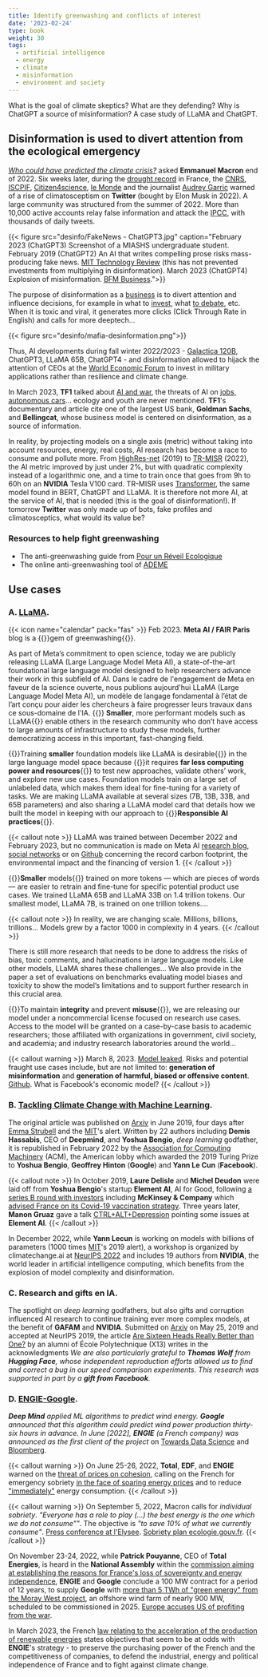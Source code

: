 ```yaml
---
title: Identify greenwashing and conflicts of interest
date: '2023-02-24'
type: book
weight: 30
tags:
  - artificial intelligence
  - energy
  - climate
  - misinformation
  - environment and society
---
```


What is the goal of climate skeptics? What are they defending? Why is ChatGPT a source of misinformation? A case study of LLaMA and ChatGPT.

<!--more-->

## Disinformation is used to divert attention from the ecological emergency

<i>[Who could have predicted the climate crisis?](https://www.youtube.com/watch?v=SsqYCvJvxQY&ab_channel=INAPolitique)</i> asked <b>Emmanuel Macron</b> end of 2022.
Six weeks later, during the [drought record](https://meteofrance.com/actualites-et-dossiers/actualites/climat/secheresse-32-jours-sans-pluie-en-france-record-battu) in France, the [CNRS](https://lejournal.cnrs.fr/articles/climatosceptiques-sur-twitter-enquete-sur-les-mercenaires-de-lintox), [ISCPIF](https://iscpif.fr/climatoscope/?p=72), [Citizen4science](https://citizen4science.org/climatoscope-du-cnrs-les-nouveaux-fronts-du-denialisme-et-du-climato-scepticisme/), [le Monde](https://www.lemonde.fr/planete/article/2023/02/13/la-france-fait-face-a-un-fort-regain-de-climatoscepticisme-sur-twitter_6161691_3244.html) and the journalist [Audrey Garric](https://twitter.com/audreygarric/status/1625416947729944579?cxt=HHwWhsC-1cSG0o4tAAAA) warned of a rise of climatosceptism on <b>Twitter</b> (bought by Elon Musk in 2022). A large community was structured from the summer of 2022. More than 10,000 active accounts relay false information and attack the [IPCC](https://www.ecologie.gouv.fr/publication-du-6e-rapport-synthese-du-giec), with thousands of daily tweets.

{{< figure src="desinfo/FakeNews - ChatGPT3.jpg" caption="February 2023 (ChatGPT3) Screenshot of a MIASHS undergraduate student. February 2019 (ChatGPT2) An AI that writes compelling prose risks mass-producing fake news. [MIT Technology Review](https://www.technologyreview.com/2019/02/14/137426/an-ai-tool-auto-generates-fake-news-bogus-tweets-and-plenty-of-gibberish/ ) (this has not prevented investments from multiplying in disinformation). March 2023 (ChatGPT4) Explosion of misinformation. [BFM Business](https://www.bfmtv.com/tech/intelligence-artificielle/le-patron-de-l-entreprise-a-l-origine-de-chat-gpt-a-un-peu-peur-de-chat-gpt_AV-202303210270.html).">}}

The purpose of disinformation as a [business](https://www.bfmtv.com/tech/intelligence-artificielle/le-patron-de-l-entreprise-a-l-origine-de-chat-gpt-a-un-peu-peur-de-chat-gpt_AV-202303210270.html) is to divert attention and influence decisions, for example in what to [invest](https://www.bpifrance.fr/nos-actualites/rencontres-economiques-daix-en-provence-un-regard-sur-le-monde-demain), what [to debate](https://www.bfmtv.com/tech/intelligence-artificielle/pour-la-premiere-fois-l-assemblee-nationale-va-debattre-d-un-amendement-redige-par-chat-gpt_AV-202303210310.html), etc. When it is toxic and viral, it generates more clicks (Click Through Rate in English) and calls for more deeptech...

{{< figure src="desinfo/mafia-desinformation.png">}}

Thus, AI developments during fall winter 2022/2023 - [Galactica 120B](https://huggingface.co/facebook/galactica-120b), ChatGPT3, LLaMA 65B, ChatGPT4 - and disinformation allowed to hijack the attention of CEOs at the [World Economic Forum](https://www.reuters.com/technology/davos-2023-ceos-buzz-about-chatgpt-style-ai-world-economic-forum-2023-01-17/) to invest in military applications rather than resilience and climate change.

In March 2023, <b>TF1</b> talked about [AI and war](https://www.tf1info.fr/player/debdff38-d5d9-4685-84ef-7959f4cdd39e/), the threats of AI on [jobs, autonomous cars](https://www.tf1info.fr/sciences-et-innovation/interview-destruction-d-emplois-desinformation-faut-il-mettre-en-pause-les-recherches-sur-l-ia-intelligence-artificielle-comme-chatgpt-comme-le-demande-une-tribune-2252595.html)... ecology and youth are never mentioned. <b>TF1</b>'s documentary and article cite one of the largest US bank, <b>Goldman Sachs</b>, and <b>Bellingcat</b>, whose business model is centered on disinformation, as a source of information.

In reality, by projecting models on a single axis (metric) without taking into account resources, energy, real costs, AI research has become a race to consume and pollute more. From [HighRes-net](https://github.com/ServiceNow/HighRes-net) (2019) to [TR-MISR](https://paperswithcode.com/sota/multi-frame-super-resolution-on-proba-v?p=highres-net-recursive-fusion-for-multi-frame) (2022), the AI metric improved by just under 2%, but with quadratic complexity instead of a logarithmic one, and a time to train once that goes from 9h to 60h on an <b>NVIDIA</b> Tesla V100 card. TR-MISR uses [Transformer](https://arxiv.org/abs/1706.03762), the same model found in BERT, ChatGPT and LLaMA. It is therefore not more AI, at the service of AI, that is needed (this is the goal of disinformation!).
If tomorrow <b>Twitter</b> was only made up of bots, fake profiles and climatosceptics, what would its value be?

### Resources to help fight greenwashing
- The anti-greenwashing guide from [Pour un Réveil Ecologique](https://pour-un-reveil-ecologique.org/fr/les-entreprises-nous-repondent/#guide-anti-greenwashing)
- The online anti-greenwashing tool of [ADEME](https://communication-responsable.ademe.fr/antigreenwashing)

## Use cases

### A. [LLaMA](https://ai.facebook.com/blog/large-language-model-llama-meta-ai/).
{{< icon name="calendar" pack="fas" >}} Feb 2023. <b>Meta AI / FAIR Paris</b> blog is a {{<hl>}}gem of greenwashing{{</hl>}}.

As part of Meta’s commitment to open science, today we are publicly releasing LLaMA (Large Language Model Meta AI), a state-of-the-art foundational large language model designed to help researchers advance their work in this subfield of AI. Dans le cadre de l'engagement de Meta en faveur de la science ouverte, nous publions aujourd'hui LLaMA (Large Language Model Meta AI), un modèle de langage fondamental à l’état de l’art conçu pour aider les chercheurs à faire progresser leurs travaux dans ce sous-domaine de l'IA. {{<hl>}} <b>Smaller</b>, more performant models such as LLaMA{{</hl>}} enable others in the research community who don’t have access to large amounts of infrastructure to study these models, further democratizing access in this important, fast-changing field.

{{<hl>}}Training <b>smaller</b> foundation models like LLaMA is desirable{{</hl>}} in the large language model space because {{<hl>}}it requires <b>far less computing power and resources</b>{{</hl>}} to test new approaches, validate others’ work, and explore new use cases. Foundation models train on a large set of unlabeled data, which makes them ideal for fine-tuning for a variety of tasks. We are making LLaMA available at several sizes (7B, 13B, 33B, and 65B parameters) and also sharing a LLaMA model card that details how we built the model in keeping with our approach to {{<hl>}}<b>Responsible AI practices</b>{{</hl>}}.

{{< callout note >}}
LLaMA was trained between December 2022 and February 2023, but no communication is made on Meta AI [research blog](https://ai.facebook.com/blog/large-language-model-llama-meta-ai/), [social networks](https://www.linkedin.com/posts/yann-lecun_github-facebookresearchllama-inference-activity-7034956639526952960-B1-d?trk=public_profile_like_view) or on [Github](https://github.com/facebookresearch/llama/blob/1076b9c51c77ad06e9d7ba8a4c6df775741732bd/MODEL_CARD.md) concerning the record carbon footprint, the environmental impact and the financing of version 1.
{{< /callout >}}

{{<hl>}}<b>Smaller</b> models{{</hl>}} trained on more tokens — which are pieces of words — are easier to retrain and fine-tune for specific potential product use cases. We trained LLaMA 65B and LLaMA 33B on 1.4 trillion tokens. Our smallest model, LLaMA 7B, is trained on one trillion tokens....

{{< callout note >}}
In reality, we are changing scale. Millions, billions, trillions... Models grew by a factor 1000 in complexity in 4 years.
{{< /callout >}}

There is still more research that needs to be done to address the risks of bias, toxic comments, and hallucinations in large language models. Like other models, LLaMA shares these challenges... We also provide in the paper a set of evaluations on benchmarks evaluating model biases and toxicity to show the model’s limitations and to support further research in this crucial area.

{{<hl>}}To maintain <b>integrity</b> and prevent <b>misuse</b>{{</hl>}}, we are releasing our model under a noncommercial license focused on research use cases. Access to the model will be granted on a case-by-case basis to academic researchers; those affiliated with organizations in government, civil society, and academia; and industry research laboratories around the world...

{{< callout warning >}}
March 8, 2023. [Model leaked](https://www.01net.com/actualites/fuite-meta-alternative-chatgpt-meta-partagee-forum.html). Risks and potential fraught use cases include, but are not limited to: <b>generation of misinformation</b> and <b>generation of harmful, biased or offensive content</b>. [Github](https://github.com/facebookresearch/llama/blob/1076b9c51c77ad06e9d7ba8a4c6df775741732bd/MODEL_CARD.md). What is Facebook's economic model?
{{< /callout >}}

### B. [Tackling Climate Change with Machine Learning](https://arxiv.org/abs/1906.05433).

The original article was published on [Arxiv](https://arxiv.org/abs/1906.05433v1) in June 2019, four days after [Emma Strubell](https://arxiv.org/abs/1906.02243) and the [MIT](https://www.technologyreview.com/2019/06/06/239031/training-a-single-ai-model-can-emit-as-much-carbon-as-five-cars-in-their-lifetimes/)'s alert. Written by 22 authors including <b>Demis Hassabis</b>, CEO of <b>Deepmind</b>, and <b>Yoshua Bengio</b>, <i>deep learning</i> godfather, it is republished in February 2022 by the [Association for Computing Machinery](https://dl.acm.org/doi/10.1145/3485128) (ACM), the American lobby which awarded the 2019 Turing Prize to <b>Yoshua Bengio</b>, <b>Geoffrey Hinton</b> (<b>Google</b>) and <b>Yann Le Cun</b> (<b>Facebook</b>).

{{< callout note >}}
In October 2019, <b>Laure Delisle</b> and <b>Michel Deudon</b> were laid off from <b>Yoshua Bengio</b>'s startup <b>Element AI</b>, AI for Good, following [a series B round with investors](https://www.cdpq.com/en/news/pressreleases/element-ai-raises-cad-200m-us-1514m-series-b-round-to-transform-commercial) including <b>McKinsey & Company</b> which [advised France on its Covid-19 vaccination strategy](https://www.francetvinfo.fr/sante/maladie/coronavirus/vaccin/covid-19-on-vous-resume-la-polemique-autour-de-mckinsey-le-cabinet-qui-conseille-le-gouvernement-sur-la-strategie-vaccinale_4291131.html). Three years later, <b>Manon Gruaz</b> gave a talk [CTRL+ALT+Depression](https://www.youtube.com/watch?v=MN3D0uLEERU&ab_channel=GDGFrance) pointing some issues at <b>Element AI</b>.
{{< /callout >}}

In December 2022, while <b>Yann Lecun</b> is working on models with billions of parameters (1000 times [MIT](https://www.technologyreview.com/2019/06/06/239031/training-a-single-ai-model-can-emit-as-much-carbon-as-five-cars-in-their-lifetimes/)'s 2019 alert), a workshop is organized by climatechange.ai at [NeurIPS 2022](https://www.climatechange.ai/events/neurips2022) and includes 19 authors from <b>NVIDIA</b>, the world leader in artificial intelligence computing, which benefits from the explosion of model complexity and disinformation.

### C. Research and gifts en IA.

The spotlight on <i>deep learning</i> godfathers, but also gifts and corruption influenced AI research to continue training ever more complex models, at the benefit of <b>GAFAM</b> and <b>NVIDIA</b>.
Submitted on [Arxiv](https://arxiv.org/abs/1905.10650) on May 25, 2019 and accepted at NeurIPS 2019, the article [Are Sixteen Heads Really Better than One?](https://arxiv.org/abs/1905.10650) by an alumni of École Polytechnique (X13) writes in the acknowledgments <i> We are also particularly grateful to <b>Thomas Wolf</b> from <b>Hugging Face</b>, whose independent reproduction efforts allowed us to find and correct a bug in our speed comparison experiments. This research was supported in part by a <b>gift from Facebook</b>. </i>

### D. [ENGIE-Google](https://www.bloomberg.com/news/articles/2022-06-01/google-and-france-s-engie-team-up-to-accelerate-wind-power#xj4y7vzkg).

<i><b>Deep Mind</b> applied ML algorithms to predict wind energy. <b>Google</b> announced that this algorithm could predict wind power production thirty-six hours in advance. In June [2022], <b>ENGIE</b> (a French company) was announced as the first client of the project</i> on [Towards Data Science](https://towardsdatascience.com/machine-learning-to-tackle-climate-change-7911e004c3a2) and [Bloomberg](https://www.bloomberg.com/news/articles/2022-06-01/google-and-france-s-engie-team-up-to-accelerate-wind-power#xj4y7vzkg). 

{{< callout warning >}}
On June 25-26, 2022, <b>Total</b>, <b>EDF</b>, and <b>ENGIE</b> warned on the [threat of prices on cohesion](https://www.lejdd.fr/societe/tribune-le-prix-de-lenergie-menace-notre-cohesion-par-les-patrons-dengie-edf-et-totalenergies-9401), calling on the French for emergency sobriety [in the face of soaring energy prices](https://www.bfmtv.com/economie/total-edf-et-engie-appellent-les-francais-a-une-sobriete-d-urgence-face-a-la-flambee-des-prix-de-l-energie_VN-202206260112.html) and to reduce ["immediately"](https://www.bfmtv.com/economie/entreprises/energie/total-energies-edf-et-engie-appellent-a-reduire-immediatement-la-consommation-d-energie_AD-202206260081.html) energy consumption.
{{< /callout >}}

{{< callout warning >}}
On September 5, 2022, Macron calls for <i>individual sobriety</i>. <i>"Everyone has a role to play (...) the best energy is the one which we do not consume""</i>. The objective is <i>"to save 10% of what we currently consume"</i>. [Press conference at l'Elysee](https://www.youtube.com/watch?v=XjC1NqzyGkc&ab_channel=%C3%89lys%C3%A9e). [Sobriety plan ecologie.gouv.fr](https://www.ecologie.gouv.fr/plan-sobriete-acte-2-mobilisation-se-poursuit).
{{< /callout >}}

On November 23-24, 2022, while <b>Patrick Pouyanne</b>, CEO of <b>Total Energies</b>, is heard in the <b>National Assembly</b> within the [commission aiming at establishing the reasons for France's loss of sovereignty and energy independence](https://www.assemblee-nationale.fr/dyn/16/organes/autres-commissions/commissions-enquete/ce-independance-energetique), <b>ENGIE</b> and <b>Google</b> conclude a 100 MW contract for a period of 12 years, to supply <b>Google</b> with [more than 5 TWh of "green energy" from the Moray West project](https://newsroom.engie.com/actualites/engie-et-google-concluent-un-contrat-dachat-delectricite-renouvelable-cppa-grace-au-developpement-docean-winds-dans-leolien-offshore-e469-ff316.html), an offshore wind farm of nearly 900 MW, scheduled to be commissioned in 2025. [Europe accuses US of profiting from the war](https://www.politico.eu/article/vladimir-putin-war-europe-ukraine-gas-inflation-reduction-act-ira-joe-biden-rift-west-eu-accuses-us-of-profiting-from-war/).

In March 2023, the French [law relating to the acceleration of the production of renewable energies](https://www.ecologie.gouv.fr/publication-loi-relative-acceleration-des-energies-renouvelables) states objectives that seem to be at odds with <b>ENGIE</b>'s strategy - to preserve the purchasing power of the French and the competitiveness of companies, to defend the industrial, energy and political independence of France and to fight against climate change.